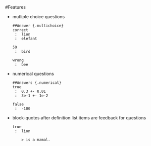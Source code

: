 #Features

 - mutliple choice questions

    ```
    ##Answer {.multichoice}
    correct
     :  lion
     :  elefant
    
    50
     :  bird
     
    wrong
     :  bee
    ```

 - numerical questions

    ```
    ##Answers {.numerical}
    true
     :  0.3 +- 0.01
     :  3e-1 +- 1e-2
     
    false
     :  -100
    ```

 - block-quotes after definition list items are feedback for questions 

    ```
    true
     :  lion
     
        > is a mamal.	
  	```
